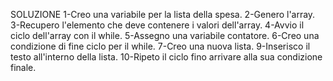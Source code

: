 SOLUZIONE 
1-Creo una variabile per la lista della spesa.
2-Genero l'array.
3-Recupero l'elemento che deve contenere i valori dell'array.
4-Avvio il ciclo dell'array con il while.
5-Assegno una variabile contatore.
6-Creo una condizione di fine ciclo per il while.
7-Creo una nuova lista. 
9-Inserisco il testo all'interno della lista.
10-Ripeto il ciclo fino arrivare alla sua condizione finale.